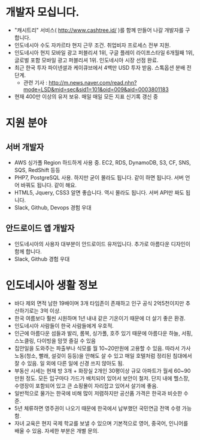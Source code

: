 # 개발자 모십니다.
- "캐시트리" 서비스( http://www.cashtree.id/ )를 함께 만들어 나갈 개발자를 구합니다.
- 인도네시아 수도 자카르타 현지 근무 조건. 취업비자 프로세스 전부 지원.
- 인도네시아 현지 모바일 광고 퍼블리셔 1위, 구글 플레이 라이프스타일 6개월째 1위, 글로벌 포함 모바일 광고 퍼블리셔 1위. 인도네시아 시장 선점 완료.
- 최근 한국 투자 파이넨셜과 케이큐브에서 4백만 USD 투자 받음. 스톡옵션 분배 전 단계.
  - 관련 기사 : http://m.news.naver.com/read.nhn?mode=LSD&mid=sec&sid1=101&oid=009&aid=0003801183
- 현재 400만 이상의 유저 보유. 매일 매일 모든 지표 신기록 갱신 중

# 지원 분야 
## 서버 개발자
- AWS 싱가폴 Region 하드하게 사용 중. EC2, RDS, DynamoDB, S3, CF, SNS, SQS, RedShift 등등
- PHP7, PostgreSQL 사용. 하지만 굳이 몰라도 됩니다. 같이 하면 됩니다. 서버 언어 바꿔도 됩니다. 같이 해요.
- HTML5, Jquery, CSS3 알면 좋습니다. 역시 몰라도 됩니다. 서버 API만 짜도 됩니다.
- Slack, Github, Devops 경험 우대

## 안드로이드 앱 개발자
- 인도네시아의 사용자 대부분이 안드로이드 유저입니다. 추가로 아름다운 디자인이 함께 합니다.
- Slack, Github 경험 우대

# 인도네시아 생활 정보
- 바다 제외 면적 남한 19배이며 3개 타임존이 존재하고 인구 공식 2억5천이지만 추산하기로는 3억 이상.
- 한국 여름보다 훨씬 시원하며 1년 내내 같은 기온이기 때문에 더 살기 좋은 환경.
- 인도네시아 사람들이 한국 사람들에게 우호적.
- 인근에 아름다운 섬들과 발리, 롬복, 싱가폴, 호주 있기 때문에 아름다운 하늘, 서핑, 스노클링, 다이빙을 맘껏 즐길 수 있음
- 집안일을 도와주는 파출부나 식모를 월 10~20만원에 고용할 수 있음. 따라서 가사 노동(청소, 빨래, 설겆이 등등)을 안해도 살 수 있고 매일 호텔처럼 정리된 침대에서 잘 수 있음. 일 외에 다른 일에 신경 쓰지 않아도 됨.
- 부동산 시세는 현재 방 3개 + 화장실 2개인 30평이상 규모 아파트가 월세 60~90만원 정도. 모든 입구마다 가드가 배치되어 있어서 보안이 철저. 단지 내에 헬스장, 수영장이 포함되어 있고 큰 쇼핑몰이 자리잡고 있어서 살기에 좋음.
- 일반적으로 물가는 한국에 비해 많이 저렴하지만 공산품 가격은 한국과 비슷한 수준.
- 5년 체류하면 영주권이 나오기 때문에 한국에서 납부했던 국민연금 전액 수령 가능함.
- 자녀 교육은 현지 국제 학교를 보낼 수 있으며 기본적으로 영어, 중국어, 인니어를 배울 수 있음. 자세한 부분은 개별 문의.
